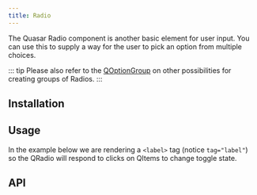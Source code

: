 ```yaml
---
title: Radio
---
```


The Quasar Radio component is another basic element for user input. You can use this to supply a way for the user to pick an option from multiple choices.

::: tip
Please also refer to the [QOptionGroup](/vue-components/option-group) on other possibilities for creating groups of Radios.
:::

## Installation
<doc-installation components="QRadio" />

## Usage
<doc-example title="Standard" file="QRadio/Standard" />

<doc-example title="Dense" file="QRadio/Dense" />

<doc-example title="Coloring" file="QRadio/Coloring" />

<doc-example title="On Dark Background" file="QRadio/OnDarkBackground" dark />

<doc-example title="Label on Left Side" file="QRadio/LabelPosition" />

In the example below we are rendering a `<label>` tag (notice `tag="label"`) so the QRadio will respond to clicks on QItems to change toggle state.
<doc-example title="In a List" file="QRadio/InaList" />

## API
<doc-api file="QRadio" />
